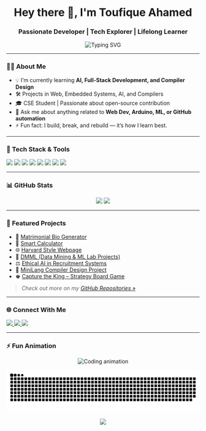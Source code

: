 <h1 align="center">Hey there 👋, I'm Toufique Ahamed</h1>
<h3 align="center">Passionate Developer | Tech Explorer | Lifelong Learner</h3>

<p align="center">
  <img src="https://readme-typing-svg.demolab.com?font=Fira+Code&size=22&duration=3000&pause=1000&center=true&width=435&lines=Welcome+to+my+GitHub!;Full-stack+developer;Loves+AI+%26+Open+Source;Let’s+build+cool+stuff+together!" alt="Typing SVG" />
</p>

---

### 👨‍💻 About Me
- 💡 I’m currently learning **AI, Full-Stack Development, and Compiler Design**
- 🛠️ Projects in Web, Embedded Systems, AI, and Compilers
- 🎓 CSE Student | Passionate about open-source contribution
- 💬 Ask me about anything related to **Web Dev, Arduino, ML, or GitHub automation**
- ⚡ Fun fact: I build, break, and rebuild — it’s how I learn best.

---

### 🧠 Tech Stack & Tools

<p align="left">
  <img src="https://img.shields.io/badge/Code-C++-blue?style=flat&logo=c%2B%2B" />
  <img src="https://img.shields.io/badge/Code-Python-yellow?style=flat&logo=python" />
  <img src="https://img.shields.io/badge/Web-HTML5-orange?style=flat&logo=html5" />
  <img src="https://img.shields.io/badge/CSS3-blue?style=flat&logo=css3" />
  <img src="https://img.shields.io/badge/JavaScript-F7DF1E?style=flat&logo=javascript&logoColor=black" />
  <img src="https://img.shields.io/badge/Tools-Arduino-green?style=flat&logo=arduino" />
  <img src="https://img.shields.io/badge/GitHub-100000?style=flat&logo=github&logoColor=white" />
  <img src="https://img.shields.io/badge/VSCode-007ACC?style=flat&logo=visual-studio-code" />
</p>

---

### 📊 GitHub Stats

<p align="center">
  <img src="https://github-readme-stats.vercel.app/api?username=tofa19&show_icons=true&theme=radical" height="170" />
  <img src="https://github-readme-stats.vercel.app/api/top-langs/?username=tofa19&layout=compact&theme=radical" height="170" />
</p>

---

### 🧠 Featured Projects

- 🔗 <a href="https://github.com/tofa19/matrimonial-biodata">Matrimonial Bio Generator</a>
- 🤮 <a href="https://github.com/tofa19/calculator">Smart Calculator</a>
- 🌐 <a href="https://github.com/tofa19/harvard-homepage-clone">Harvard Style Webpage</a>
- 🤖 <a href="https://github.com/tofa19/dmml">DMML (Data Mining & ML Lab Projects)</a>
- ⚖️ <a href="https://github.com/tofa19/ethical-ai">Ethical AI in Recruitment Systems</a>
- 🔖 <a href="https://github.com/tofa19/mini-compiler">MiniLang Compiler Design Project</a>
- ♚ <a href="https://github.com/tofa19/capture-the-king">Capture the King – Strategy Board Game</a>

> *Check out more on my <a href="https://github.com/tofa19?tab=repositories">GitHub Repositories »</a>*

---

### 🌐 Connect With Me

<p align="left">
  <a href="https://www.linkedin.com/in/toufiqueahamed" target="_blank">
    <img src="https://img.shields.io/badge/LinkedIn-blue?style=flat&logo=linkedin" />
  </a>
  <a href="mailto:tofa.dev19@gmail.com">
    <img src="https://img.shields.io/badge/Email-red?style=flat&logo=gmail&logoColor=white" />
  </a>
  <a href="https://github.com/tofa19">
    <img src="https://img.shields.io/badge/GitHub-000?style=flat&logo=github" />
  </a>
</p>

---

### ⚡ Fun Animation

<p align="center">
  <img src="https://github.com/tofa19/tofa19/raw/main/assets/dev-animation.gif" alt="Coding animation" width="400" />
</p>

<p align="center">
  <img src="https://raw.githubusercontent.com/Platane/snk/output/github-contribution-grid-snake.svg" alt="snake animation" />
</p>

<p align="center">
  <img src="https://media.giphy.com/media/qgQUggAC3Pfv687qPC/giphy.gif" width="400" />
</p>
